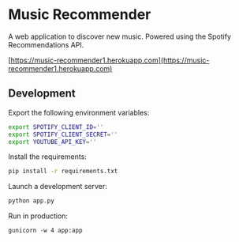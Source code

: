 # Music Recommender

A web application to discover new music. Powered using the Spotify Recommendations API.

[https://music-recommender1.herokuapp.com](https://music-recommender1.herokuapp.com)

## Development

Export the following environment variables:

``` bash
export SPOTIFY_CLIENT_ID=''
export SPOTIFY_CLIENT_SECRET=''
export YOUTUBE_API_KEY=''
```

Install the requirements:

``` bash
pip install -r requirements.txt
```

Launch a development server:

``` bash
python app.py
```

Run in production:

```
gunicorn -w 4 app:app
```
